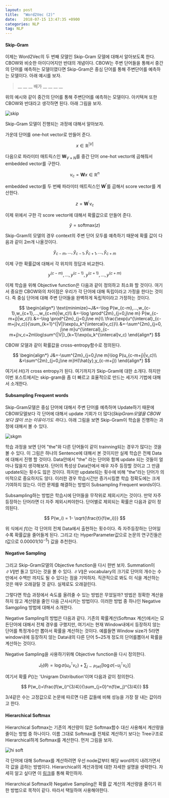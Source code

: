 ```yaml
---
layout: post
title:  "Word2Vec (2)"
date:   2018-07-15 13:47:35 +0900
categories: NLP
tag: NLP
---
```


#### Skip-Gram

이제는 Word2Vec의 두 번째 모델인 Skip-Gram 모델에 대해서 알아보도록 한다. CBOW와 비슷한 아이디어지만 반대의 개념이다. CBOW는 주변 단어들을 통해서 중간의 단어를 예측하는 모델이였다면 Skip-Gram은 중심 단어를 통해 주변단어를 예측하는 모델이다. 아래 예시를 보자.

> \_\_ \_\_ \_\_ 배가 \_\_ \_\_ \_\_ \_\_

위의 예시와 같이 중간의 단어를 통해 주변단어를 예측하는 모델이다. 아키텍쳐 또한 CBOW와 반대라고 생각하면 된다. 아래 그림을 보자.

![skip](https://i.imgur.com/c4sUimp.png)

Skip-Gram 모델이 진행되는 과정에 대해서 알아보자.

가운데 단어를 one-hot vector로 만들어 준다.

$$
x\in\mathbb{R}^{|V|}
$$

다음으로 파라미터 매트릭스인 $\mathbf{W}_{V\times N}$를 중간 단어 one-hot vector에 곱해줘서 embedded vector를 구한다.

$$
v_c=\mathbf{W}x\in\mathbb{R}^n
$$

embedded vector를 두 번째 파라미터 매트릭스인 $\mathbf{W^{\prime}}$를 곱해서 score vector를 계산한다.

$$
z=\mathbf{W}^{\prime}v_c
$$

이제 위에서 구한 각 score vector에 대해서 확률값으로 만들어 준다.

$$
\hat{y}=\text{softmax}(z)
$$

Skip-Gram의 모델의 경우 context의 주변 단어 모두를 예측하기 때문에 확률 값이 다음과 같이 $2m$개 나올것이다.

$$
\hat{y}_{c-m}, ..., \hat{y}_{c-1},\hat{y}_{c+1},...,\hat{y}_{c+m}
$$

이제 구한 확률값에 대해서 각 위치의 정답과 비교한다.

$$
y^{(c-m)},...,y^{(c-1)},y^{(c+1)},...,y^{(c+m)}
$$

이제 학습을 위해 Objective function은 다음과 같이 정의하고 최소화 할 것이다.
여기서 중요한 CBOW와의 차이점은 우리가 각 단어에 대해 독립이라고 가정을 한다는 것이다. 즉 중심 단어에 대해 주변 단어들을 완벽하게 독립적이라고 가정하는 것이다.

$$
\begin{align*}
\text{minimize}~J&=-\log P(w_{c-m},...,w_{c-1},w_{c+1},...,w_{c+m}|w_c)\\
&=-\log \prod^{2m}_{j=0,j\ne m} P(w_{c-m+j}|w_c)\\
&=-\log \prod^{2m}_{j=0,j\ne m}\\ \frac{\exp(u^{\intercal}_{c-m+j}v_c)}{\sum_{k=1}^{|V|}\exp(u_k^{\intercal}v_c)}\\
&=-\sum^{2m}_{j=0, j\ne m}u^{\intercal}_{c-m+j}v_c+2m\log\sum^{|V|}_{k=1}\exp(u_k^{\intercal}v_c)
\end{align*}
$$

CBOW 모델과 같이 확률값을 cross-entropy함수로 정의된다.

$$
\begin{align*}
J&=-\sum^{2m}_{j=0,j\ne m}\log P(u_{c-m+j}|v_c)\\
&=\sum^{2m}_{j=0,j\ne m}H(\hat{y},y_{c-m+j})
\end{align*}
$$

여기서 $H()$가 cross entropy가 된다.
여기까지가 Skip-Gram에 대한 소개다. 하지만 이번 포스트에서는 skip-gram을 좀 더 빠르고 효율적으로 만드는 세가지 기법에 대해서 소개한다.

#### Subsampling Frequent words

Skip-Gram모델은 중심 단어에 대해서 주변 단어를 예측하며 Update하기 때문에 CBOW모델보다 각 단어에 대해서 update 기회가 더 많다(*SkipGram모델을 CBOW보다 많이 쓰는 이유이기도 하다.*). 아래 그림을 보면 Skip-Gram이 학습을 진행하는 과정에 대해서 볼 수 있다.

![skgm](http://mccormickml.com/assets/word2vec/training_data.png)

학습 과정을 보면 단어 "the"와 다른 단어들이 같이 trainning되는 경우가 많다는 것을 볼 수 있다. 이 그림은 하나의 Sentence에 대해서 본 것이지만 실제 학습은 전체 Data에 대해서 진행 할 것이다. Data안에서 "the" 라는 단어와 함께 update 되는 것들이 얼마나 많을지 생각해보자. 단어의 특성상 Data안에서 매우 자주 등장할 것이고 그 만큼 update되는 횟수도 많은 것이다. 하지만 update되는 횟수에 비해 "the"라는 단어가 의미적으로 중요하지도 않다. 이러한 경우 학습시간만 증가시킬뿐 학습 정확도에는 크게 기여하지 않는다. 이런 문제를 해결하는 방법이 Subsampling Frequent words이다.

Subsampling하는 방법은 학습시에 단어들을 무작위로 제외시키는 것이다. 만약 자주 등장하는 단어라면 더 자주 제외시켜야한다. 단어별로 제외되는 확률은 다음과 같이 정의된다.

$$
P(w_i) = 1- \sqrt{\frac{t}{f(w_i)}}
$$

위 식에서 $f()$는 각 단어의 전체 Data에서 출현하는 횟수이다. 즉 자주등장하는 단어일수록 확률값을 줄어들게 된다. 그리고 $t$는 HyperParameter값으로 논문의 연구진들은 $t$값으로 $0.00001(10^{-5})$ 값을 추천한다.

#### Negative Sampling

그리고 Skip-Gram모델의 Objective function을 다시 한번 보자. Summation이 $\|V\|$번 돌고 있다는 것을 볼 수 있다. $\|V\|$은 vocabulary의 크기로 단어의 개수는 수만에서 수백만 까지도 될 수 있다는 점을 기억하자. 직관적으로 봐도 이 식을 계산하는 것은 매우 오래걸릴 것 같다. 실제로도 오래걸린다.

그렇다면 학습 과정에서 속도를 올려줄 수 있는 방법은 무었일까?
방법은 정확한 계산을 하지 않고 계산량을 줄인 다음 근사시키는 방법이다. 이러한 방법 중 하나인 Negative Samgpling 방법에 대해서 소개한다.

Negative Sampling의 방법은 다음과 같다. 기존의 확률계산(Softmax 계산)에서는 모든단어에 대해서 전체 경우를 구했지만, 여기서는 현재 Window내에서 등장하지 않는단어를 특정개수만 뽑아서 확률을 계산하는 것이다. 예를들면 Window size가 5라면 window내에 등장하지 않는 Data내의 다른 단어 5~25개 정도의 단어를뽑아서 확률을 계산하는 것이다.

Negative Sampling을 사용하기위해 Objective function을 다시 정의한다.

$$
J_t(\theta)=\log\sigma(u_o^\intercal v_c)+\sum_{j\sim P(w)}[\log\sigma(-u_j^\intercal v_c)]
$$

여기서 확률 $P()$는 'Unigram Distribution'이며 다음과 같이 정의한다.

$$
P(w_i)=\frac{f(w_i)^{3/4}}{\sum_{j=0}^n(f(w_j)^{3/4})}
$$

3/4같은 수는 고정값으로 논문에 따르면 다른 값들에 비해 성능을 가장 잘 내는 값이라고 한다.

#### Hierarchical Softmax

Hierarchical Softmax는 기존의 계산량이 많은 Softmax함수 대신 사용해서 계산량을 줄이는 방법 중 하나이다. 이름 그대로 Softmax를 전체로 계산하기 보다는 Tree구조로 Hierarchical하게 Softmax를 계산한다. 먼저 그림을 보자.

![hi soft](https://shuuki4.files.wordpress.com/2016/01/hsexample.png)

각 단어에 대해 Softmax를 계산하려면 우선 node값부터 해당 word까지 내려가면서 각 값을 곱하는 방법이다. Hierarchical의 계산과정에 대한 자세한 설명을 생략한다. 자세히 알고 싶다면 이 [링크](http://building-babylon.net/2017/08/01/hierarchical-softmax/)를 통해 확인하자.

Hierarchical Softmax와 Negative Sampling은 확률 값 계산의 계산량을 줄이기 위한 방법으로 목적이 같다. 따라서 택일하여 사용해야한다.
